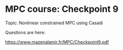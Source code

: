 # MPC course: Checkpoint 9
Topic: Nonlinear constrained MPC using Casadi

Questions are here: 

https://www.mazenalamir.fr/MPC/Checkpoint9.pdf
